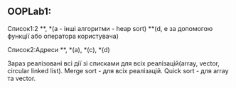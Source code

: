 ## OOPLab1: 
Список1:2 \*\*, \*(a - інші алгоритми - heap sort) \*\*(d, e за допомогою функції або оператора користувача)

Cписок2:Адреси \*\*, \*(a), \*(c), \*(d) 


Зараз реалізовані всі дії зі списками для всіх реалізацій(array, vector, circular linked list). Merge sort - для всіх реалізацій. Quick sort - для array та vector. 